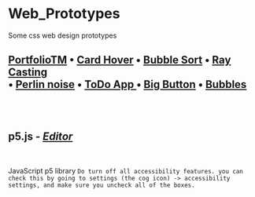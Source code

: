 # Web_Prototypes

Some css web design prototypes

## [PortfolioTM](https://smrnjeet222.github.io/Web_Prototypes) • [Card Hover](https://codepen.io/smrnjeet222/pen/RwaVmMY) • [Bubble Sort](https://editor.p5js.org/smrnjeet222/sketches/T0o5woDT5) • [Ray Casting](https://editor.p5js.org/smrnjeet222/sketches/j06TXs4ZF) <br> • [Perlin noise](https://editor.p5js.org/smrnjeet222/sketches/-e5P9I5Vn) • [ToDo App ](https://codepen.io/smrnjeet222/pen/vYGxWVK) • [Big Button](https://codepen.io/smrnjeet222/pen/pogBJvG) • [Bubbles](https://editor.p5js.org/smrnjeet222/sketches/0qitg-yFg)

<br><br>

## p5.js - [ _Editor_ ](https://editor.p5js.org/smrnjeet222/collections/fvtHa48dt)

<br>

JavaScript p5 library
`Do turn off all accessibility features. you can check this by going to settings (the cog icon) -> accessibility settings, and make sure you uncheck all of the boxes.`
